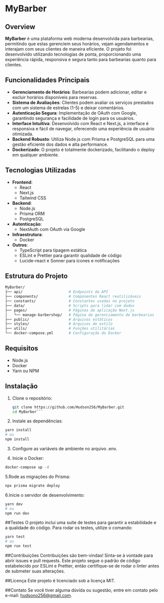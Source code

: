 # MyBarber

## Overview

**MyBarber** é uma plataforma web moderna desenvolvida para barbearias, permitindo que estas gerenciem seus horários, vejam agendamentos e interajam com seus clientes de maneira eficiente. O projeto foi desenvolvido utilizando tecnologias de ponta, proporcionando uma experiência rápida, responsiva e segura tanto para barbearias quanto para clientes.

## Funcionalidades Principais

- **Gerenciamento de Horários**: Barbearias podem adicionar, editar e excluir horários disponíveis para reservas.
- **Sistema de Avaliações**: Clientes podem avaliar os serviços prestados com um sistema de estrelas (1-5) e deixar comentários.
- **Autenticação Segura**: Implementação de OAuth com Google, garantindo segurança e facilidade de login para os usuários.
- **Interface Intuitiva**: Desenvolvido com React e Next.js, a interface é responsiva e fácil de navegar, oferecendo uma experiência de usuário otimizada.
- **Backend Robusto**: Utiliza Node.js com Prisma e PostgreSQL para uma gestão eficiente dos dados e alta performance.
- **Dockerizado**: O projeto é totalmente dockerizado, facilitando o deploy em qualquer ambiente.

## Tecnologias Utilizadas

- **Frontend**:
  - React
  - Next.js
  - Tailwind CSS
- **Backend**:
  - Node.js
  - Prisma ORM
  - PostgreSQL
- **Autenticação**:
  - NextAuth com OAuth via Google
- **Infraestrutura**:
  - Docker
- **Outros**:
  - TypeScript para tipagem estática
  - ESLint e Prettier para garantir qualidade de código
  - Lucide-react e Sonner para ícones e notificações

## Estrutura do Projeto

```bash
MyBarber/
├── api/                     # Endpoints da API
├── components/              # Componentes React reutilizáveis
├── constants/               # Constantes usadas no projeto
├── data/                    # Scripts para lidar com dados
├── pages/                   # Páginas da aplicação Next.js
│   └── manage-barbershop/   # Página de gerenciamento de barbearias
├── public/                  # Arquivos estáticos
├── styles/                  # Arquivos de estilo
├── utils/                   # Funções utilitárias
└── docker-compose.yml       # Configuração do Docker
```

## Requisitos

- Node.js
- Docker
- Yarn ou NPM

## Instalação

1. Clone o repositório:

   ```bash
   git clone https://github.com/Hudson256/MyBarber.git
   cd MyBarber```
2. Instale as dependências:

```bash
yarn install
# ou
npm install
```
3. Configure as variáveis de ambiente no arquivo .env.

4. Inicie o Docker:

```bash
docker-compose up -d
```
5.Rode as migrações do Prisma:
```bash
npx prisma migrate deploy
```
6.Inicie o servidor de desenvolvimento:
```bash
yarn dev
# ou
npm run dev
```
##Testes
O projeto inclui uma suíte de testes para garantir a estabilidade e a qualidade do código. Para rodar os testes, utilize o comando:
```bash
yarn test
# ou
npm run test
```
##Contribuições
Contribuições são bem-vindas! Sinta-se à vontade para abrir issues e pull requests. Este projeto segue o padrão de código estabelecido por ESLint e Prettier, então certifique-se de rodar o linter antes de submeter suas alterações.

##Licença
Este projeto é licenciado sob a licença MIT.

##Contato
Se você tiver alguma dúvida ou sugestão, entre em contato pelo e-mail: hudsono256@gmail.com.
